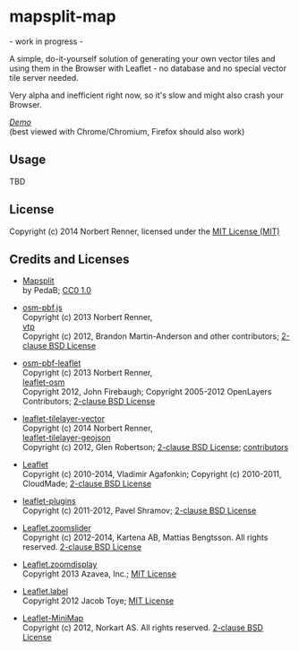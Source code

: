 mapsplit-map
============

\- work in progress \-

A simple, do-it-yourself solution of generating your own vector tiles and using them in the Browser with Leaflet - 
no database and no special vector tile server needed.

Very alpha and inefficient right now, so it's slow and might also crash your Browser.

*[Demo](http://norbertrenner.de/osm/mapsplit-map/)*<br>
(best viewed with Chrome/Chromium, Firefox should also work) 

## Usage

TBD

## License

Copyright (c) 2014 Norbert Renner, licensed under the [MIT License (MIT)](LICENSE)

## Credits and Licenses

* [Mapsplit](https://github.com/PedaB/mapsplit)  
by PedaB; [CC0 1.0](https://github.com/PedaB/mapsplit/blob/master/COPYING)

* [osm-pbf.js](https://github.com/nrenner/osm-pbf.js)  
Copyright (c) 2013 Norbert Renner,  
[vtp](https://github.com/bmander/vtp)  
Copyright (c) 2012, Brandon Martin-Anderson and other contributors; [2-clause BSD License](https://github.com/nrenner/osm-pbf.js/blob/master/LICENSE)  
* [osm-pbf-leaflet](https://github.com/nrenner/osm-pbf-leaflet)  
Copyright (c) 2013 Norbert Renner,  
[leaflet-osm](https://github.com/jfirebaugh/leaflet-osm)  
Copyright 2012, John Firebaugh; Copyright 2005-2012 OpenLayers Contributors; [2-clause BSD License](https://github.com/jfirebaugh/leaflet-osm/blob/master/BSD-LICENSE)  
* [leaflet-tilelayer-vector](https://github.com/nrenner/leaflet-tilelayer-vector)  
Copyright (c) 2014 Norbert Renner,  
[leaflet-tilelayer-geojson](https://github.com/glenrobertson/leaflet-tilelayer-geojson)  
Copyright (c) 2012, Glen Robertson; [2-clause BSD License](https://github.com/nrenner/leaflet-tilelayer-vector/blob/master/LICENCE); [contributors](https://github.com/glenrobertson/leaflet-tilelayer-geojson#contributors)

* [Leaflet](http://leafletjs.com/)  
Copyright (c) 2010-2014, Vladimir Agafonkin; Copyright (c) 2010-2011, CloudMade; [2-clause BSD License](https://github.com/Leaflet/Leaflet/blob/master/LICENSE)  
* [leaflet-plugins](https://github.com/shramov/leaflet-plugins)  
Copyright (c) 2011-2012, Pavel Shramov; [2-clause BSD License](lib/leaflet-plugins/LICENSE)  
* [Leaflet.zoomslider](https://github.com/kartena/Leaflet.zoomslider)  
 Copyright (c) 2012-2014, Kartena AB, Mattias Bengtsson. All rights reserved. [2-clause BSD License](https://github.com/kartena/Leaflet.zoomslider/blob/master/LICENSE)  
* [Leaflet.zoomdisplay](https://github.com/azavea/Leaflet.zoomdisplay)  
Copyright 2013 Azavea, Inc.; [MIT License](https://github.com/azavea/Leaflet.zoomdisplay/blob/master/MIT-LICENSE.txt)  
* [Leaflet.label](https://github.com/Leaflet/Leaflet.label)  
Copyright 2012 Jacob Toye; [MIT License](https://github.com/Leaflet/Leaflet.label/blob/master/MIT-LICENCE.txt)
* [Leaflet-MiniMap](https://github.com/Norkart/Leaflet-MiniMap)  
Copyright (c) 2012, Norkart AS. All rights reserved. [2-clause BSD License](https://github.com/Norkart/Leaflet-MiniMap/blob/master/LICENSE.txt)
